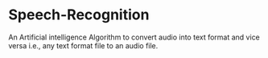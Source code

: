 # Speech-Recognition

An Artificial intelligence Algorithm to convert audio into text format and vice versa i.e., any text format file to an audio file.
